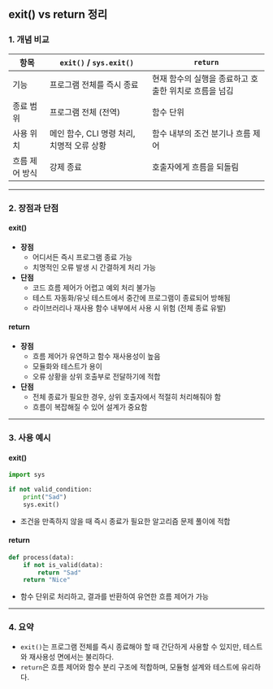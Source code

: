 ## exit() vs return 정리

### 1. 개념 비교

| 항목 | `exit()` / `sys.exit()` | `return` |
|------|--------------------------|-----------|
| 기능 | 프로그램 전체를 즉시 종료 | 현재 함수의 실행을 종료하고 호출한 위치로 흐름을 넘김 |
| 종료 범위 | 프로그램 전체 (전역) | 함수 단위 |
| 사용 위치 | 메인 함수, CLI 명령 처리, 치명적 오류 상황 | 함수 내부의 조건 분기나 흐름 제어 |
| 흐름 제어 방식 | 강제 종료 | 호출자에게 흐름을 되돌림 |

---

### 2. 장점과 단점

#### exit()

- **장점**
  - 어디서든 즉시 프로그램 종료 가능
  - 치명적인 오류 발생 시 간결하게 처리 가능
- **단점**
  - 코드 흐름 제어가 어렵고 예외 처리 불가능
  - 테스트 자동화/유닛 테스트에서 중간에 프로그램이 종료되어 방해됨
  - 라이브러리나 재사용 함수 내부에서 사용 시 위험 (전체 종료 유발)

#### return

- **장점**
  - 흐름 제어가 유연하고 함수 재사용성이 높음
  - 모듈화와 테스트가 용이
  - 오류 상황을 상위 호출부로 전달하기에 적합
- **단점**
  - 전체 종료가 필요한 경우, 상위 호출자에서 적절히 처리해줘야 함
  - 흐름이 복잡해질 수 있어 설계가 중요함

---

### 3. 사용 예시

#### exit()

```python
import sys

if not valid_condition:
    print("Sad")
    sys.exit()
```

- 조건을 만족하지 않을 때 즉시 종료가 필요한 알고리즘 문제 풀이에 적합

#### return

```python
def process(data):
    if not is_valid(data):
        return "Sad"
    return "Nice"
```

- 함수 단위로 처리하고, 결과를 반환하여 유연한 흐름 제어가 가능

---

### 4. 요약

- `exit()`는 프로그램 전체를 즉시 종료해야 할 때 간단하게 사용할 수 있지만, 테스트와 재사용성 면에서는 불리하다.
- `return`은 흐름 제어와 함수 분리 구조에 적합하며, 모듈형 설계와 테스트에 유리하다.
